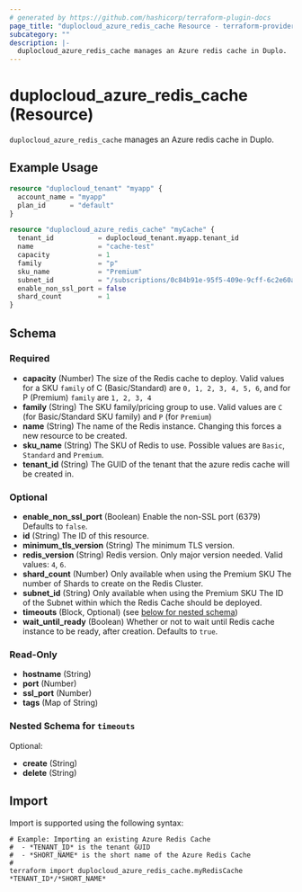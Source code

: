 ```yaml
---
# generated by https://github.com/hashicorp/terraform-plugin-docs
page_title: "duplocloud_azure_redis_cache Resource - terraform-provider-duplocloud"
subcategory: ""
description: |-
  duplocloud_azure_redis_cache manages an Azure redis cache in Duplo.
---
```


# duplocloud_azure_redis_cache (Resource)

`duplocloud_azure_redis_cache` manages an Azure redis cache in Duplo.

## Example Usage

```terraform
resource "duplocloud_tenant" "myapp" {
  account_name = "myapp"
  plan_id      = "default"
}

resource "duplocloud_azure_redis_cache" "myCache" {
  tenant_id           = duplocloud_tenant.myapp.tenant_id
  name                = "cache-test"
  capacity            = 1
  family              = "p"
  sku_name            = "Premium"
  subnet_id           = "/subscriptions/0c84b91e-95f5-409e-9cff-6c2e60affbb3/resourceGroups/duploinfra-demo/providers/Microsoft.Network/virtualNetworks/demo/subnets/duploinfra-default"
  enable_non_ssl_port = false
  shard_count         = 1
}
```

<!-- schema generated by tfplugindocs -->
## Schema

### Required

- **capacity** (Number) The size of the Redis cache to deploy. Valid values for a SKU `family` of C (Basic/Standard) are `0, 1, 2, 3, 4, 5, 6`, and for P (Premium) `family` are `1, 2, 3, 4`
- **family** (String) The SKU family/pricing group to use. Valid values are `C` (for Basic/Standard SKU family) and `P` (for `Premium`)
- **name** (String) The name of the Redis instance. Changing this forces a new resource to be created.
- **sku_name** (String) The SKU of Redis to use. Possible values are `Basic`, `Standard` and `Premium`.
- **tenant_id** (String) The GUID of the tenant that the azure redis cache will be created in.

### Optional

- **enable_non_ssl_port** (Boolean) Enable the non-SSL port (6379) Defaults to `false`.
- **id** (String) The ID of this resource.
- **minimum_tls_version** (String) The minimum TLS version.
- **redis_version** (String) Redis version. Only major version needed. Valid values: `4`, `6`.
- **shard_count** (Number) Only available when using the Premium SKU The number of Shards to create on the Redis Cluster.
- **subnet_id** (String) Only available when using the Premium SKU The ID of the Subnet within which the Redis Cache should be deployed.
- **timeouts** (Block, Optional) (see [below for nested schema](#nestedblock--timeouts))
- **wait_until_ready** (Boolean) Whether or not to wait until Redis cache instance to be ready, after creation. Defaults to `true`.

### Read-Only

- **hostname** (String)
- **port** (Number)
- **ssl_port** (Number)
- **tags** (Map of String)

<a id="nestedblock--timeouts"></a>
### Nested Schema for `timeouts`

Optional:

- **create** (String)
- **delete** (String)

## Import

Import is supported using the following syntax:

```shell
# Example: Importing an existing Azure Redis Cache
#  - *TENANT_ID* is the tenant GUID
#  - *SHORT_NAME* is the short name of the Azure Redis Cache
#
terraform import duplocloud_azure_redis_cache.myRedisCache *TENANT_ID*/*SHORT_NAME*
```
